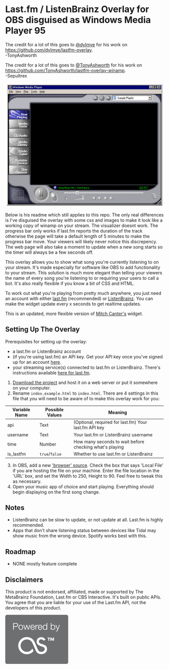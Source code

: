 # Last.fm / ListenBrainz Overlay for OBS disguised as Windows Media Player 95

The credit for a lot of this goes to [@dylmye](https://github.com/dylmye) for his work on https://github.com/dylmye/lastfm-overlay.
<br>-TonyAshworth

The credit for a lot of this goes to [@TonyAshworth](https://github.com/TonyAshworth) for his work on https://github.com/TonyAshworth/lastfm-overlay-winamp.
<br>-Sepultrex


![This is how the overlay looks in OBS.](images/wmp_preview.png)

Below is his readme which still applies to this repo. The only real differences is I've disguised the overlay with some css and images to make it look like a working copy of winamp on your stream. The visualizer doesnt work. The progress bar only works if last.fm reports the duration of the track otherwise the page will take a default length of 5 minutes to make the progress bar move. Your viewers will likely never notice this discrepency. The web page will also take a moment to update when a new song starts so the timer will always be a few seconds off.

This overlay allows you to show what song you're currently listening to on your stream. It's made especially for software like OBS to add functionality to your stream. This solution is much more elegant than telling your viewers the name of every song you're listening to or requiring your users to call a bot. It's also really flexible if you know a bit of CSS and HTML.

To work out what you're playing from pretty much anywhere, you just need an account with either [last.fm](https://last.fm) (recommended) or [ListenBrainz](https://listenbrainz.org). You can make the widget update every x seconds to get realtime updates.

This is an updated, more flexible version of [Mitch Canter's](https://github.com/thatmitchcanter/twitch-overlay-for-spotify) widget.

## Setting Up The Overlay

Prerequisites for setting up the overlay:

- a last.fm or ListenBrainz account
- (if you're using last.fm) an API key. Get your API key once you've signed up for an account [here](https://www.last.fm/api/account/create).
- your streaming service(s) connected to last.fm or ListenBrainz. There's instructions available [here for last.fm](https://www.last.fm/about/trackmymusic).

1. [Download the project](https://github.com/dylmye/lastfm-overlay/archive/master.zip) and host it on a web server or put it somewhere on your computer.
2. Rename `index.example.html` to `index.html`. There are 4 settings in this file that you will need to be aware of to make this overlay work for you:

| Variable Name | Possible Values | Meaning                                                 |
| ------------- | --------------- | ------------------------------------------------------- |
| api           | Text            | (Optional, required for last.fm) Your last.fm API key   |
| username      | Text            | Your last.fm or ListenBrainz username                   |
| time          | Number          | How many seconds to wait before checking what's playing |
| is_lastfm     | `true`/`false`  | Whether to use last.fm or ListenBrainz                  |

3. In OBS, add a new ['browser' source](https://obsproject.com/wiki/Sources-Guide#browsersource). Check the box that says 'Local File' if you are hosting the file on your machine. Enter the file location in the 'URL' box, and set the Width to 250, Height to 90. Feel free to tweak this as necessary.
4. Open your music app of choice and start playing. Everything should begin displaying on the first song change.

## Notes

- ListenBrainz can be slow to update, or not update at all. Last.fm is highly recommended.
- Apps that don't share listening status between devices like Tidal may show music from the wrong device. Spotify works best with this.

## Roadmap

- NONE mostly feature complete

## Disclaimers

This product is not endorsed, affiliated, made or supported by The MetaBrainz Foundation, Last.fm or CBS Interactive. It's built on public APIs. You agree that you are liable for your use of the Last.fm API, not the developers of this product.

![Powered by audioscrobbler](powered-by-audioscrobbler.png)
